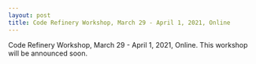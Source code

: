 ```yaml
---
layout: post
title: Code Refinery Workshop, March 29 - April 1, 2021, Online
---
```

Code Refinery Workshop, March 29 - April 1, 2021, Online.
This workshop will be announced soon.
